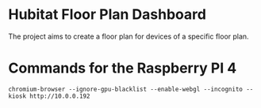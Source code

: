 # Hubitat Floor Plan Dashboard

The project aims to create a floor plan for devices of a specific floor plan.

# Commands for the Raspberry PI 4

```
chromium-browser --ignore-gpu-blacklist --enable-webgl --incognito --kiosk http://10.0.0.192
```